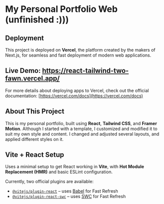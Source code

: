 # My Personal Portfolio Web (unfinished :)))

## Deployment  
This project is deployed on **Vercel**, the platform created by the makers of Next.js, for seamless and fast deployment of modern web applications.

## Live Demo: https://react-tailwind-two-fawn.vercel.app/

For more details about deploying apps to Vercel, check out the official documentation:
[https://vercel.com/docs](https://vercel.com/docs)

## About This Project  
This is my personal portfolio, built using **React**, **Tailwind CSS**, and **Framer Motion**. Although I started with a template, I customized and modified it to suit my own style and content. I changed and adjusted several layouts, and applied different styles on it.


## Vite + React Setup  
Uses a minimal setup to get React working in **Vite**, with **Hot Module Replacement (HMR)** and basic ESLint configuration.

Currently, two official plugins are available:

- [`@vitejs/plugin-react`](https://github.com/vitejs/vite-plugin-react/blob/main/packages/plugin-react/README.md) – uses [Babel](https://babeljs.io/) for Fast Refresh  
- [`@vitejs/plugin-react-swc`](https://github.com/vitejs/vite-plugin-react-swc) – uses [SWC](https://swc.rs/) for Fast Refresh
